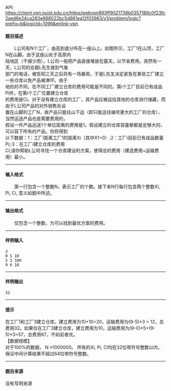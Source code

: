 API: https://client.vpn.nuist.edu.cn/https/webvpn893ff9021738b0357186c0f23fc2aed6e24ca283e886022bc5d861ea12f03963/v1/problem/logic?prefix=b&logicId=1096&enlink-vpn

#### 题目描述

　　L公司有N个工厂，由高到底分布在一座山上。如图所示，工厂1在山顶，工厂N在山脚。由于这座山处于高原内  
陆地区（干燥少雨），L公司一般把产品直接堆放在露天，以节省费用。突然有一天，L公司的总裁L先生接到气象  
部门的电话，被告知三天之后将有一场暴雨，于是L先生决定紧急在某些工厂建立一些仓库以免产品被淋坏。由于  
地形的不同，在不同工厂建立仓库的费用可能是不同的。第i个工厂目前已有成品Pi件，在第i个工厂位置建立仓库  
的费用是Ci。对于没有建立仓库的工厂，其产品应被运往其他的仓库进行储藏，而由于L公司产品的对外销售处设  
置在山脚的工厂N，故产品只能往山下运（即只能运往编号更大的工厂的仓库），当然运送产品也是需要费用的，  
假设一件产品运送1个单位距离的费用是1。假设建立的仓库容量都都是足够大的，可以容下所有的产品。你将得到  
以下数据：1：工厂i距离工厂1的距离Xi（其中X1=0）;2：工厂i目前已有成品数量Pi;:3：在工厂i建立仓库的费用  
Ci;请你帮助L公司寻找一个仓库建设的方案，使得总的费用（建造费用+运输费用）最小。

---

#### 输入格式

　　第一行包含一个整数N，表示工厂的个数。接下来N行每行包含两个整数Xi, Pi, Ci, 意义如题中所述。

---

#### 输出格式

　　仅包含一个整数，为可以找到最优方案的费用。

---

#### 样例输入
```
3
0 5 10
5 3 100
9 6 10
```

---

#### 样例输出
```
32
```

---

#### 提示

在工厂1和工厂3建立仓库，建立费用为10+10=20，运输费用为(9-5)\*3 = 12，总费用32。如果仅在工厂3建立仓库，建立费用为10，运输费用为(9-0)\*5+(9-5)\*3=57，总费用67，不如前者优。  
【数据规模】  
对于100%的数据， N ≤1000000。 所有的Xi, Pi, Ci均在32位带符号整数以内，保证中间计算结果不超过64位带符号整数。  

---

#### 题目来源

没有写明来源